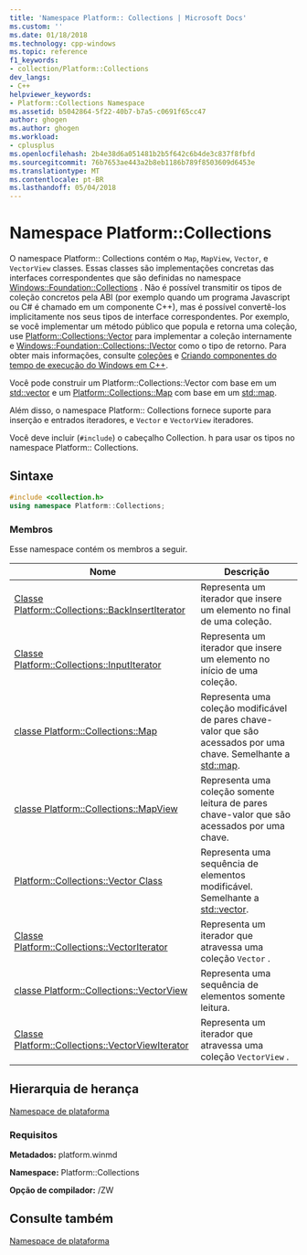 ```yaml
---
title: 'Namespace Platform:: Collections | Microsoft Docs'
ms.custom: ''
ms.date: 01/18/2018
ms.technology: cpp-windows
ms.topic: reference
f1_keywords:
- collection/Platform::Collections
dev_langs:
- C++
helpviewer_keywords:
- Platform::Collections Namespace
ms.assetid: b5042864-5f22-40b7-b7a5-c0691f65cc47
author: ghogen
ms.author: ghogen
ms.workload:
- cplusplus
ms.openlocfilehash: 2b4e38d6a051481b2b5f642c6b4de3c837f8fbfd
ms.sourcegitcommit: 76b7653ae443a2b8eb1186b789f8503609d6453e
ms.translationtype: MT
ms.contentlocale: pt-BR
ms.lasthandoff: 05/04/2018
---
```

# <a name="platformcollections-namespace"></a>Namespace Platform::Collections

O namespace Platform:: Collections contém o `Map`, `MapView`, `Vector`, e `VectorView` classes. Essas classes são implementações concretas das interfaces correspondentes que são definidas no namespace [Windows::Foundation::Collections](http://go.microsoft.com/fwlink/p/?LinkId=262645) . Não é possível transmitir os tipos de coleção concretos pela ABI (por exemplo quando um programa Javascript ou C# é chamado em um componente C++), mas é possível convertê-los implicitamente nos seus tipos de interface correspondentes. Por exemplo, se você implementar um método público que popula e retorna uma coleção, use [Platform::Collections::Vector](../cppcx/platform-collections-vector-class.md) para implementar a coleção internamente e [Windows::Foundation::Collections::IVector](http://go.microsoft.com/fwlink/p/?LinkId=262410) como o tipo de retorno. Para obter mais informações, consulte [coleções](../cppcx/collections-c-cx.md) e [Criando componentes do tempo de execução do Windows em C++](/windows/uwp/winrt-components/creating-windows-runtime-components-in-cpp).

Você pode construir um Platform::Collections::Vector com base em um [std::vector](../standard-library/vector-class.md) e um [Platform::Collections::Map](../cppcx/platform-collections-map-class.md) com base em um [std::map](../standard-library/map-class.md).

Além disso, o namespace Platform:: Collections fornece suporte para inserção e entrados iteradores, e `Vector` e `VectorView` iteradores.

Você deve incluir (`#include`) o cabeçalho Collection. h para usar os tipos no namespace Platform:: Collections.

## <a name="syntax"></a>Sintaxe

```cpp
#include <collection.h>
using namespace Platform::Collections;
```

### <a name="members"></a>Membros

Esse namespace contém os membros a seguir.

|Nome|Descrição|
|----------|-----------------|
|[Classe Platform::Collections::BackInsertIterator](../cppcx/platform-collections-backinsertiterator-class.md)|Representa um iterador que insere um elemento no final de uma coleção.|
|[Classe Platform::Collections::InputIterator](../cppcx/platform-collections-inputiterator-class.md)|Representa um iterador que insere um elemento no início de uma coleção.|
|[classe Platform::Collections::Map](../cppcx/platform-collections-map-class.md)|Representa uma coleção modificável de pares chave-valor que são acessados por uma chave. Semelhante a [std::map](../standard-library/map-class.md).|
|[classe Platform::Collections::MapView](../cppcx/platform-collections-mapview-class.md)|Representa uma coleção somente leitura de pares chave-valor que são acessados por uma chave.|
|[Platform::Collections::Vector Class](../cppcx/platform-collections-vector-class.md)|Representa uma sequência de elementos modificável. Semelhante a [std::vector](../standard-library/vector-class.md).|
|[Classe Platform::Collections::VectorIterator](../cppcx/platform-collections-vectoriterator-class.md)|Representa um iterador que atravessa uma coleção `Vector` .|
|[classe Platform::Collections::VectorView](../cppcx/platform-collections-vectorview-class.md)|Representa uma sequência de elementos somente leitura.|
|[Classe Platform::Collections::VectorViewIterator](../cppcx/platform-collections-vectorviewiterator-class.md)|Representa um iterador que atravessa uma coleção `VectorView` .|

## <a name="inheritance-hierarchy"></a>Hierarquia de herança

[Namespace de plataforma](../cppcx/platform-namespace-c-cx.md)

### <a name="requirements"></a>Requisitos

**Metadados:** platform.winmd

**Namespace:** Platform::Collections

**Opção de compilador:** /ZW

## <a name="see-also"></a>Consulte também

[Namespace de plataforma](../cppcx/platform-namespace-c-cx.md)  
